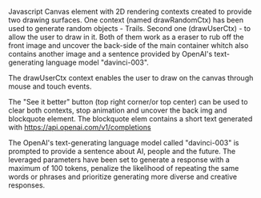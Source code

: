 Javascript Canvas element with 2D rendering contexts created to provide two drawing surfaces. One context (named drawRandomCtx) has been used to generate random objects - Trails. Second one (drawUserCtx) - to allow the user to draw in it. Both of them work as a eraser to rub off the front image and uncover the back-side of the main container whitch also contains another image and a sentence provided by OpenAI's text-generating language model "davinci-003".

The drawUserCtx context enables the user to draw on the canvas through mouse and touch events.

The "See it better" button (top right corner/or top center) can be used to clear both contexts, stop animation and uncover the back img and blockquote element. The blockquote elem contains a short text generated with https://api.openai.com/v1/completions

The OpenAI's text-generating language model called "davinci-003" is prompted to provide a sentence about AI, people and the future. The leveraged parameters have been set to generate a response with a maximum of 100 tokens, penalize the likelihood of repeating the same words or phrases and prioritize generating more diverse and creative responses.
